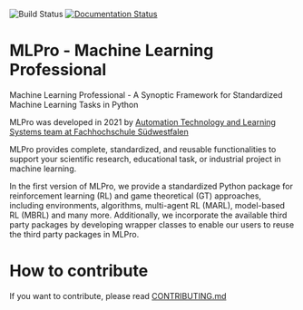 ![Build Status](https://github.com/fhswf/MLPro/workflows/pytesting/badge.svg)
[![Documentation Status](https://readthedocs.org/projects/mlpro/badge/?version=latest)](https://mlpro.readthedocs.io/en/latest/?badge=latest)
# MLPro - Machine Learning Professional
Machine Learning Professional - A Synoptic Framework for Standardized Machine Learning Tasks in Python

MLPro was developed in 2021 by [Automation Technology and Learning Systems team at Fachhochschule Südwestfalen](https://www.fh-swf.de/de/forschung___transfer_4/labore_3/labs/labor_fuer_automatisierungstechnik__soest_1/standardseite_57.php)

MLPro provides complete, standardized, and reusable functionalities to support your scientific research, educational task, or industrial project in machine learning.

In the first version of MLPro, we provide a standardized Python package for reinforcement learning (RL) and game theoretical (GT) approaches, including environments, algorithms, multi-agent RL (MARL), model-based RL (MBRL) and many more. Additionally, we incorporate the available third party packages by developing wrapper classes to enable our users to reuse the third party packages in MLPro.

# How to contribute
If you want to contribute, please read [CONTRIBUTING.md](https://github.com/fhswf/MLPro/blob/master/CONTRIBUTING.md)